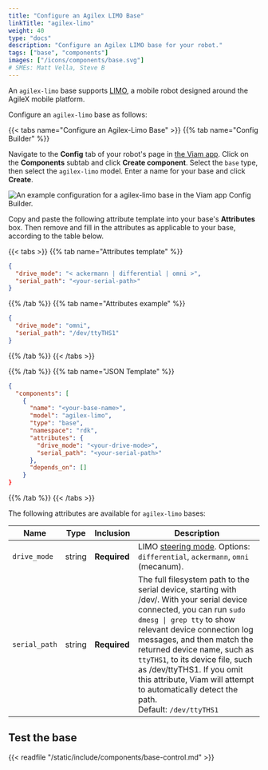 ```yaml
---
title: "Configure an Agilex LIMO Base"
linkTitle: "agilex-limo"
weight: 40
type: "docs"
description: "Configure an Agilex LIMO base for your robot."
tags: ["base", "components"]
images: ["/icons/components/base.svg"]
# SMEs: Matt Vella, Steve B
---
```


An `agilex-limo` base supports [LIMO](https://global.agilex.ai/products/limo), a mobile robot designed around the AgileX mobile platform.

Configure an `agilex-limo` base as follows:

{{< tabs name="Configure an Agilex-Limo Base" >}}
{{% tab name="Config Builder" %}}

Navigate to the **Config** tab of your robot's page in [the Viam app](https://app.viam.com).
Click on the **Components** subtab and click **Create component**.
Select the `base` type, then select the `agilex-limo` model.
Enter a name for your base and click **Create**.

![An example configuration for a agilex-limo base in the Viam app Config Builder.](/components/base/agilex-limo-ui-config.png)

Copy and paste the following attribute template into your base's **Attributes** box.
Then remove and fill in the attributes as applicable to your base, according to the table below.

{{< tabs >}}
{{% tab name="Attributes template" %}}

```json {class="line-numbers linkable-line-numbers"}
{
  "drive_mode": "< ackermann | differential | omni >",
  "serial_path": "<your-serial-path>"
}
```

{{% /tab %}}
{{% tab name="Attributes example" %}}

```json {class="line-numbers linkable-line-numbers"}
{
  "drive_mode": "omni",
  "serial_path": "/dev/ttyTHS1"
}
```

{{% /tab %}}
{{< /tabs >}}

{{% /tab %}}
{{% tab name="JSON Template" %}}

```json {class="line-numbers linkable-line-numbers"}
{
  "components": [
    {
      "name": "<your-base-name>",
      "model": "agilex-limo",
      "type": "base",
      "namespace": "rdk",
      "attributes": {
        "drive_mode": "<your-drive-mode>",
        "serial_path": "<your-serial-path>"
      },
      "depends_on": []
    }
}
```

{{% /tab %}}
{{< /tabs >}}

The following attributes are available for `agilex-limo` bases:

<!-- prettier-ignore -->
| Name | Type | Inclusion | Description |
| ---- | ---- | --------- | ----------- |
| `drive_mode` | string | **Required** | LIMO [steering mode](https://docs.trossenrobotics.com/agilex_limo_docs/operation/steering_modes.html#switching-steering-modes). Options: `differential`, `ackermann`, `omni` (mecanum). |
| `serial_path` | string | **Required** | The full filesystem path to the serial device, starting with <file>/dev/</file>. With your serial device connected, you can run `sudo dmesg \| grep tty` to show relevant device connection log messages, and then match the returned device name, such as `ttyTHS1`, to its device file, such as <file>/dev/ttyTHS1</file>. If you omit this attribute, Viam will attempt to automatically detect the path.<br>Default: `/dev/ttyTHS1` |

## Test the base

{{< readfile "/static/include/components/base-control.md" >}}
